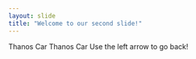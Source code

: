 ```yaml
---
layout: slide
title: "Welcome to our second slide!"
---
```

Thanos Car Thanos Car
Use the left arrow to go back!
